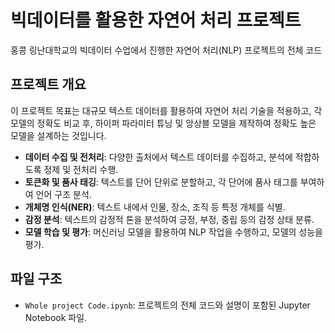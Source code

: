 # 빅데이터를 활용한 자연어 처리 프로젝트

홍콩 링난대학교의 빅데이터 수업에서 진행한 자연어 처리(NLP) 프로젝트의 전체 코드

## 프로젝트 개요

이 프로젝트 목표는 대규모 텍스트 데이터를 활용하여 자연어 처리 기술을 적용하고,
각 모델의 정확도 비교 후, 하이퍼 파라미터 튜닝 및 앙상블 모델을 제작하여 정확도 높은 모델을 설계하는 것입니다.

- **데이터 수집 및 전처리**: 다양한 출처에서 텍스트 데이터를 수집하고, 분석에 적합하도록 정제 및 전처리 수행.
- **토큰화 및 품사 태깅**: 텍스트를 단어 단위로 분할하고, 각 단어에 품사 태그를 부여하여 언어 구조 분석.
- **개체명 인식(NER)**: 텍스트 내에서 인물, 장소, 조직 등 특정 개체를 식별.
- **감정 분석**: 텍스트의 감정적 톤을 분석하여 긍정, 부정, 중립 등의 감정 상태 분류.
- **모델 학습 및 평가**: 머신러닝 모델을 활용하여 NLP 작업을 수행하고, 모델의 성능을 평가.

## 파일 구조

- `Whole project Code.ipynb`: 프로젝트의 전체 코드와 설명이 포함된 Jupyter Notebook 파일.
